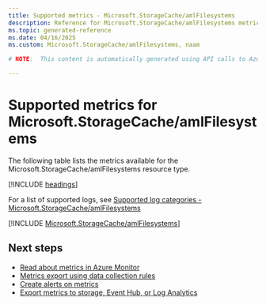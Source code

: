 ```yaml
---
title: Supported metrics - Microsoft.StorageCache/amlFilesystems
description: Reference for Microsoft.StorageCache/amlFilesystems metrics in Azure Monitor.
ms.topic: generated-reference
ms.date: 04/16/2025
ms.custom: Microsoft.StorageCache/amlFilesystems, naam

# NOTE:  This content is automatically generated using API calls to Azure. Any edits made on these files will be overwritten in the next run of the script. 

---
```


  
# Supported metrics for Microsoft.StorageCache/amlFilesystems
  
The following table lists the metrics available for the Microsoft.StorageCache/amlFilesystems resource type.  
  
  
[!INCLUDE [headings](~/reusable-content/ce-skilling/azure/includes/azure-monitor/reference/metrics/metrics-headings.md)]  
  
  
  
For a list of supported logs, see [Supported log categories - Microsoft.StorageCache/amlFilesystems](../supported-logs/microsoft-storagecache-amlfilesystems-logs.md)  
  
 

[!INCLUDE [Microsoft.StorageCache/amlFilesystems](~/reusable-content/ce-skilling/azure/includes/azure-monitor/reference/metrics/microsoft-storagecache-amlfilesystems-metrics-include.md)]  



## Next steps

- [Read about metrics in Azure Monitor](/azure/azure-monitor/data-platform)
- [Metrics export using data collection rules](/azure/azure-monitor/essentials/data-collection-metrics)
- [Create alerts on metrics](/azure/azure-monitor/alerts/alerts-overview)
- [Export metrics to storage, Event Hub, or Log Analytics](/azure/azure-monitor/essentials/platform-logs-overview)

